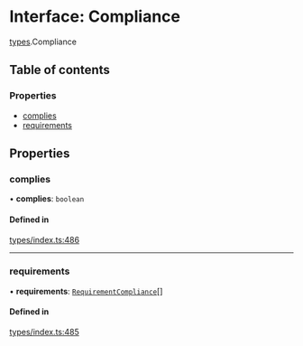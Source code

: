 # Interface: Compliance

[types](../wiki/types).Compliance

## Table of contents

### Properties

- [complies](../wiki/types.Compliance#complies)
- [requirements](../wiki/types.Compliance#requirements)

## Properties

### complies

• **complies**: `boolean`

#### Defined in

[types/index.ts:486](https://github.com/PolymeshAssociation/polymesh-sdk/blob/339b7503/src/types/index.ts#L486)

___

### requirements

• **requirements**: [`RequirementCompliance`](../wiki/types.RequirementCompliance)[]

#### Defined in

[types/index.ts:485](https://github.com/PolymeshAssociation/polymesh-sdk/blob/339b7503/src/types/index.ts#L485)

